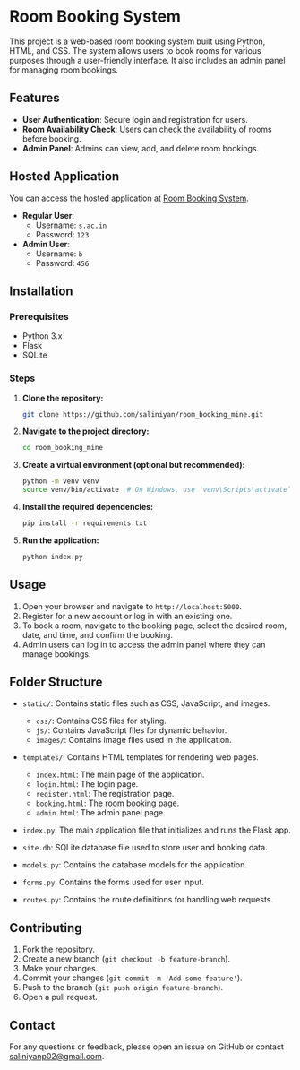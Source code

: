 # Room Booking System

This project is a web-based room booking system built using Python, HTML, and CSS. The system allows users to book rooms for various purposes through a user-friendly interface. It also includes an admin panel for managing room bookings.

## Features

- **User Authentication**: Secure login and registration for users.
- **Room Availability Check**: Users can check the availability of rooms before booking.
- **Admin Panel**: Admins can view, add, and delete room bookings.

## Hosted Application

You can access the hosted application at [Room Booking System](https://saliniyan.pythonanywhere.com/).

- **Regular User**: 
  - Username: `s.ac.in`
  - Password: `123`
- **Admin User**:
  - Username: `b`
  - Password: `456`

## Installation

### Prerequisites

- Python 3.x
- Flask
- SQLite

### Steps

1. **Clone the repository:**
    ```bash
    git clone https://github.com/saliniyan/room_booking_mine.git
    ```

2. **Navigate to the project directory:**
    ```bash
    cd room_booking_mine
    ```

3. **Create a virtual environment (optional but recommended):**
    ```bash
    python -m venv venv
    source venv/bin/activate  # On Windows, use `venv\Scripts\activate`
    ```

4. **Install the required dependencies:**
    ```bash
    pip install -r requirements.txt
    ```


5. **Run the application:**
    ```bash
    python index.py
    ```

## Usage

1. Open your browser and navigate to `http://localhost:5000`.
2. Register for a new account or log in with an existing one.
3. To book a room, navigate to the booking page, select the desired room, date, and time, and confirm the booking.
4. Admin users can log in to access the admin panel where they can manage bookings.

## Folder Structure

- `static/`: Contains static files such as CSS, JavaScript, and images.
    - `css/`: Contains CSS files for styling.
    - `js/`: Contains JavaScript files for dynamic behavior.
    - `images/`: Contains image files used in the application.
    
- `templates/`: Contains HTML templates for rendering web pages.
    - `index.html`: The main page of the application.
    - `login.html`: The login page.
    - `register.html`: The registration page.
    - `booking.html`: The room booking page.
    - `admin.html`: The admin panel page.
    
- `index.py`: The main application file that initializes and runs the Flask app.
- `site.db`: SQLite database file used to store user and booking data.
- `models.py`: Contains the database models for the application.
- `forms.py`: Contains the forms used for user input.
- `routes.py`: Contains the route definitions for handling web requests.

## Contributing

1. Fork the repository.
2. Create a new branch (`git checkout -b feature-branch`).
3. Make your changes.
4. Commit your changes (`git commit -m 'Add some feature'`).
5. Push to the branch (`git push origin feature-branch`).
6. Open a pull request.



## Contact

For any questions or feedback, please open an issue on GitHub or contact saliniyanp02@gmail.com.

